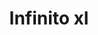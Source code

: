 ---
title: Infinito xl
date: 
draft: false

# descripcion
description : Aros pasantes en plata 925. Precio por par.

materials: Plata 925

color: 

dimensions: Largo total 2.5cm

code: 01-20-0907

type: "Aros"

categories: []

price: $2.290,00

price_eftvo: $1.950,00

# Images
# first image will be shown in the product page
images:
  # - image: "images/path_to_image"
  # La ubicacion de las imagenes es imagenes/Aros/Aros.Solo Plata/01-20-0907-infinito-xl
  - image: "./images/aros/solo_plata/01-20-0907-infinito-xl_a.jpg"
  - image: "./images/aros/solo_plata/01-20-0907-infinito-xl_b.jpg"
---